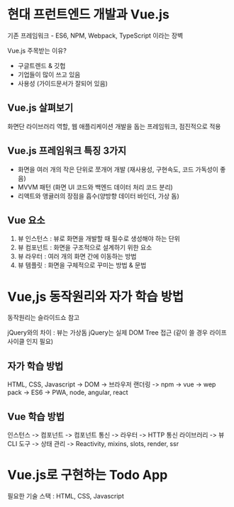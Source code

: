 # 현대 프런트엔드 개발과 Vue.js

기존 프레임워크 - ES6, NPM, Webpack, TypeScript 이라는 장벽

Vue.js 주목받는 이유?

- 구글트렌드 & 깃헙
- 기업들이 많이 쓰고 있음
- 사용성 (가이드문서가 잘되어 있음)

## Vue.js 살펴보기

화면단 라이브러리 역할, 웹 애플리케이션 개발을 돕는 프레임워크, 점진적으로 적용

## Vue.js 프레임워크 특징 3가지

- 화면을 여러 개의 작은 단위로 쪼개어 개발 (재사용성, 구현속도, 코드 가독성이 좋음)
- MVVM 패턴 (화면 UI 코드와 백엔드 데이터 처리 코드 분리)
- 리액트와 앵귤러의 장점을 흡수(양방향 데이터 바인더, 가상 돔)

## Vue 요소

1. 뷰 인스턴스 : 뷰로 화면을 개발할 때 필수로 생성해야 하는 단위
2. 뷰 컴포넌트 : 화면을 구조적으로 설계하기 위한 요소
3. 뷰 라우터 : 여러 개의 화면 간에 이동하는 방법
4. 뷰 템플릿 : 화면을 구체적으로 꾸미는 방법 & 문법

# Vue,js 동작원리와 자가 학습 방법

동작원리는 슬라이드쇼 참고

jQuery와의 차이 : 뷰는 가상돔 jQuery는 실제 DOM Tree 접근 (같이 쓸 경우 라이프 사이클 인지 필요)

## 자가 학습 방법

HTML, CSS, Javascript -> DOM -> 브라우저 랜더링 -> npm -> vue -> wep pack -> ES6 -> PWA, node, angular, react

## Vue 학습 방법

인스턴스 -> 컴포넌트 -> 컴포넌트 통신 -> 라우터 -> HTTP 통신 라이브러리 -> 뷰 CLI 도구 ->  상태 관리 -> Reactivity, mixins, slots, render, ssr

# Vue.js로 구현하는 Todo App

필요한 기술 스택 : HTML, CSS, Javascript